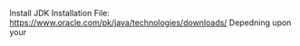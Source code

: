 Install JDK
Installation File: https://www.oracle.com/pk/java/technologies/downloads/ 
Depedning upon your  